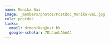 ```yaml
---
name: Monika Bai
image: _members/photos/Postdoc_Monika-Bai.jpg
role: postdoc
links:
  email: drmonikag@ust.hk
  google-scholar: 7DL4aoUAAAAJ
---
```

